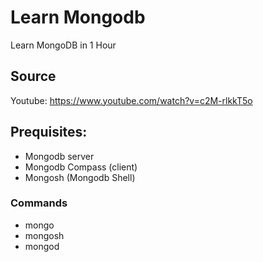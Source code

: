 # Learn Mongodb
Learn MongoDB in 1 Hour

## Source
Youtube: https://www.youtube.com/watch?v=c2M-rlkkT5o

## Prequisites:
- Mongodb server
- Mongodb Compass (client)
- Mongosh (Mongodb Shell)

### Commands
- mongo
- mongosh
- mongod
